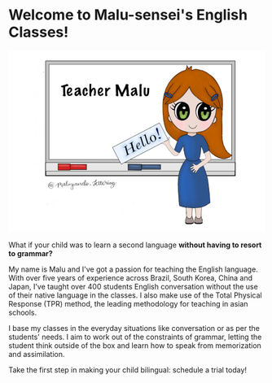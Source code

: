 # Welcome to Malu-sensei's English Classes!

![Welcome to Malu-sensei's English Classes!](/images/malu_sensei_main.png)

What if your child was to learn a second language **without having to resort to grammar?**

My name is Malu and I've got a passion for teaching the English language. With over five years of experience across Brazil, South Korea, China and Japan, I've taught over 400 students English conversation without the use of their native language in the classes. I also make use of the Total Physical Response (TPR) method, the leading methodology for teaching in asian schools.

I base my classes in the everyday situations like conversation or as per the students' needs. I aim to work out of the constraints of grammar, letting the student think outside of the box and learn how to speak from memorization and assimilation.

Take the first step in making your child bilingual: schedule a trial today!
